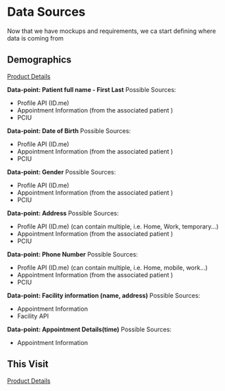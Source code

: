 # Data Sources

Now that we have mockups and requirements, we ca start defining where data is coming from 

## Demographics

[Product Details](https://github.com/department-of-veterans-affairs/va.gov-team/blob/master/products/health-care/questionnaire/product/features/demographics.md)


**Data-point: Patient full name - First Last**
Possible Sources: 
  - Profile API (ID.me)
  - Appointment Information (from the associated patient )
  - PCIU

**Data-point: Date of Birth**
Possible Sources: 
  - Profile API (ID.me)
  - Appointment Information (from the associated patient )
  - PCIU

**Data-point: Gender**
Possible Sources: 
  - Profile API (ID.me)
  - Appointment Information (from the associated patient )
  - PCIU

**Data-point: Address**
Possible Sources: 
  - Profile API (ID.me) (can contain multiple, i.e. Home, Work, temporary...)
  - Appointment Information (from the associated patient )
  - PCIU

**Data-point: Phone Number**
Possible Sources: 
  - Profile API (ID.me) (can contain multiple, i.e. Home, mobile, work...)
  - Appointment Information (from the associated patient )
  - PCIU


**Data-point: Facility information (name, address)**
Possible Sources: 
  - Appointment Information
  - Facility API 



**Data-point: Appointment Details(time)**
Possible Sources: 
  - Appointment Information



## This Visit

[Product Details](https://github.com/department-of-veterans-affairs/va.gov-team/blob/master/products/health-care/questionnaire/product/features/this-visit.md)


